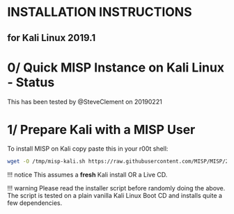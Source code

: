 # INSTALLATION INSTRUCTIONS
## for Kali Linux 2019.1
# 0/ Quick MISP Instance on Kali Linux - Status

This has been tested by @SteveClement on 20190221

# 1/ Prepare Kali with a MISP User

To install MISP on Kali copy paste this in your r00t shell:
```bash
wget -O /tmp/misp-kali.sh https://raw.githubusercontent.com/MISP/MISP/2.4/INSTALL/INSTALL.debian.sh && bash /tmp/misp-kali.sh
```

!!! notice
    This assumes a **fresh** Kali install OR a Live CD.

!!! warning
    Please read the installer script before randomly doing the above.
    The script is tested on a plain vanilla Kali Linux Boot CD and installs quite a few dependencies.
